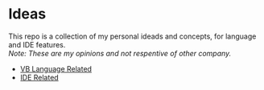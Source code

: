 # Ideas

This repo is a collection of my personal ideads and concepts, for language and IDE features.  
*Note: These are my opinions and not respentive of other company.* 

  * [VB Language Related](VB_Language_Related/ReadMe.md)    
  * [IDE Related](IDE_Related/ReadMe.md)
